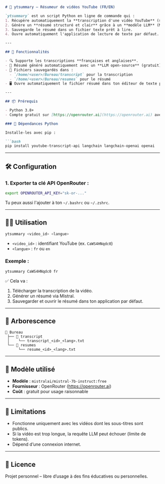 ```markdown
# 📼 ytsummary – Résumeur de vidéos YouTube (FR/EN)

`ytsummary` est un script Python en ligne de commande qui :
1. Récupère automatiquement la **transcription d'une vidéo YouTube** (si disponible).
2. Génère un **résumé structuré et clair** grâce à un **modèle LLM** (Mistral via OpenRouter).
3. Sauvegarde le résumé dans un fichier texte prêt à lire.
4. Ouvre automatiquement l'application de lecture de texte par défaut.

---

## 🚀 Fonctionnalités

- 🔍 Supporte les transcriptions **françaises et anglaises**.
- 🧠 Résumé généré automatiquement avec un **LLM open-source** (gratuit).
- 💾 Fichiers sauvegardés dans :
  - `/home/<user>/Bureau/transcript` pour la transcription
  - `/home/<user>/Bureau/resumes` pour le résumé
- 🖥️ Ouvre automatiquement le fichier résumé dans ton éditeur de texte préféré (`xdg-open`).

---

## 📦 Prérequis

- Python 3.8+
- Compte gratuit sur [https://openrouter.ai](https://openrouter.ai) avec une clé API.

### 🔧 Dépendances Python

Installe-les avec pip :

```bash
pip install youtube-transcript-api langchain langchain-openai openai
```

---

## 🛠️ Configuration

### 1. Exporter ta clé API OpenRouter :

```bash
export OPENROUTER_API_KEY="sk-or-..."
```

Tu peux aussi l'ajouter à ton `~/.bashrc` ou `~/.zshrc`.

---

## 🧑‍💻 Utilisation

```bash
ytsummary <video_id> <langue>
```

- `<video_id>` : identifiant YouTube (ex. `CaWS4HNqdc0`)
- `<langue>` : `fr` ou `en`

### Exemple :

```bash
ytsummary CaWS4HNqdc0 fr
```

✅ Cela va :
1. Télécharger la transcription de la vidéo.
2. Générer un résumé via Mistral.
3. Sauvegarder et ouvrir le résumé dans ton application par défaut.

---

## 📁 Arborescence

```
📁 Bureau
 ├── 📁 transcript
 │    └── transcript_<id>_<lang>.txt
 └── 📁 resumes
      └── resume_<id>_<lang>.txt
```

---

## 🧠 Modèle utilisé

- **Modèle** : `mistralai/mistral-7b-instruct:free`
- **Fournisseur** : OpenRouter (https://openrouter.ai)
- **Coût** : gratuit pour usage raisonnable

---

## 🐛 Limitations

- Fonctionne uniquement avec les vidéos dont les sous-titres sont publics.
- Si la vidéo est trop longue, la requête LLM peut échouer (limite de tokens).
- Dépend d’une connexion internet.

---

## 📜 Licence

Projet personnel – libre d’usage à des fins éducatives ou personnelles.
```
